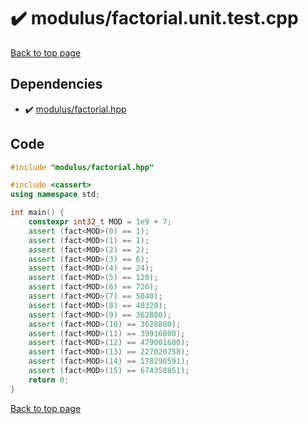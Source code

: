 <!-- mathjax config similar to math.stackexchange -->
<script type="text/javascript" async
  src="https://cdnjs.cloudflare.com/ajax/libs/mathjax/2.7.5/MathJax.js?config=TeX-MML-AM_CHTML">
</script>
<script type="text/x-mathjax-config">
  MathJax.Hub.Config({
    TeX: { equationNumbers: { autoNumber: "AMS" }},
    tex2jax: {
      inlineMath: [ ['$','$'] ],
      processEscapes: true
    },
    "HTML-CSS": { matchFontHeight: false },
    displayAlign: "left",
    displayIndent: "2em"
  });
</script>

<script type="text/javascript" src="https://cdnjs.cloudflare.com/ajax/libs/jquery/3.4.1/jquery.min.js"></script>
<script src="https://cdn.jsdelivr.net/npm/jquery-balloon-js@1.1.2/jquery.balloon.min.js" integrity="sha256-ZEYs9VrgAeNuPvs15E39OsyOJaIkXEEt10fzxJ20+2I=" crossorigin="anonymous"></script>
<script type="text/javascript" src="../../assets/js/copy-button.js"></script>
<link rel="stylesheet" href="../../assets/css/copy-button.css" />


# :heavy_check_mark: modulus/factorial.unit.test.cpp


[Back to top page](../../index.html)



## Dependencies
* :heavy_check_mark: [modulus/factorial.hpp](../../library/modulus/factorial.hpp.html)


## Code
```cpp
#include "modulus/factorial.hpp"

#include <cassert>
using namespace std;

int main() {
    constexpr int32_t MOD = 1e9 + 7;
    assert (fact<MOD>(0) == 1);
    assert (fact<MOD>(1) == 1);
    assert (fact<MOD>(2) == 2);
    assert (fact<MOD>(3) == 6);
    assert (fact<MOD>(4) == 24);
    assert (fact<MOD>(5) == 120);
    assert (fact<MOD>(6) == 720);
    assert (fact<MOD>(7) == 5040);
    assert (fact<MOD>(8) == 40320);
    assert (fact<MOD>(9) == 362880);
    assert (fact<MOD>(10) == 3628800);
    assert (fact<MOD>(11) == 39916800);
    assert (fact<MOD>(12) == 479001600);
    assert (fact<MOD>(13) == 227020758);
    assert (fact<MOD>(14) == 178290591);
    assert (fact<MOD>(15) == 674358851);
    return 0;
}

```

[Back to top page](../../index.html)

